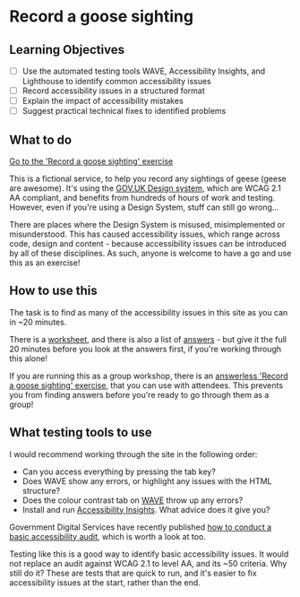 # Record a goose sighting

## Learning Objectives
<!--{{<objectives>}}>-->
- [ ] Use the automated testing tools WAVE, Accessibility Insights, and Lighthouse to identify common accessibility issues
- [ ] Record accessibility issues in a structured format
- [ ] Explain the impact of accessibility mistakes
- [ ] Suggest practical technical fixes to identified problems
<!--{{</objectives>}}>-->

## What to do

[Go to the 'Record a goose sighting' exercise](https://record-a-goose.onrender.com)

This is a fictional service, to help you record any sightings of geese (geese are awesome). It's using the [GOV.UK Design system](https://design-system.service.gov.uk/), which are WCAG 2.1 AA compliant, and benefits from hundreds of hours of work and testing. However, even if you're using a Design System, stuff can still go wrong...

There are places where the Design System is misused, misimplemented or misunderstood. This has caused accessibility issues, which range across code, design and content - because accessibility issues can be introduced by all of these disciplines. As such, anyone is welcome to have a go and use this as an exercise!

## How to use this
The task is to find as many of the accessibility issues in this site as you can in ~20 minutes.

There is a [worksheet](https://record-a-goose.onrender.comsteps/worksheet), and there is also a list of [answers](https://record-a-goose.onrender.com/steps/answers) - but give it the full 20 minutes before you look at the answers first, if you're working through this alone!

If you are running this as a group workshop, there is an [answerless 'Record a goose sighting' exercise](https://record-a-goose.onrender.com), that you can use with attendees. This prevents you from finding answers before you're ready to go through them as a group!

## What testing tools to use
I would recommend working through the site in the following order:

- Can you access everything by pressing the tab key?
- Does WAVE show any errors, or highlight any issues with the HTML structure?
- Does the colour contrast tab on [WAVE](http://wave.webaim.org/) throw up any errors?
- Install and run [Accessibility Insights](https://accessibilityinsights.io/docs/web/overview/). What advice does it give you?

Government Digital Services have recently published [how to conduct a basic accessibility audit](https://www.gov.uk/government/publications/doing-a-basic-accessibility-check-if-you-cant-do-a-detailed-one/doing-a-basic-accessibility-check-if-you-cant-do-a-detailed-one), which is worth a look at too.

Testing like this is a good way to identify basic accessibility issues. It would not replace an audit against WCAG 2.1 to level AA, and its ~50 criteria. Why still do it? These are tests that are quick to run, and it's easier to fix accessibility issues at the start, rather than the end.
